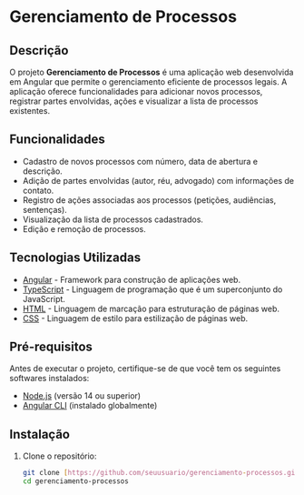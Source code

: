 # Gerenciamento de Processos

## Descrição

O projeto **Gerenciamento de Processos** é uma aplicação web desenvolvida em Angular que permite o gerenciamento eficiente de processos legais. A aplicação oferece funcionalidades para adicionar novos processos, registrar partes envolvidas, ações e visualizar a lista de processos existentes.

## Funcionalidades

- Cadastro de novos processos com número, data de abertura e descrição.
- Adição de partes envolvidas (autor, réu, advogado) com informações de contato.
- Registro de ações associadas aos processos (petições, audiências, sentenças).
- Visualização da lista de processos cadastrados.
- Edição e remoção de processos.

## Tecnologias Utilizadas

- [Angular](https://angular.io/) - Framework para construção de aplicações web.
- [TypeScript](https://www.typescriptlang.org/) - Linguagem de programação que é um superconjunto do JavaScript.
- [HTML](https://developer.mozilla.org/pt-BR/docs/Web/HTML) - Linguagem de marcação para estruturação de páginas web.
- [CSS](https://developer.mozilla.org/pt-BR/docs/Web/CSS) - Linguagem de estilo para estilização de páginas web.

## Pré-requisitos

Antes de executar o projeto, certifique-se de que você tem os seguintes softwares instalados:

- [Node.js](https://nodejs.org/) (versão 14 ou superior)
- [Angular CLI](https://angular.io/cli) (instalado globalmente)

## Instalação

1. Clone o repositório:

   ```bash
   git clone [https://github.com/seuusuario/gerenciamento-processos.git](https://github.com/ItaloFrancaDev/gerenciamento-processos)
   cd gerenciamento-processos
